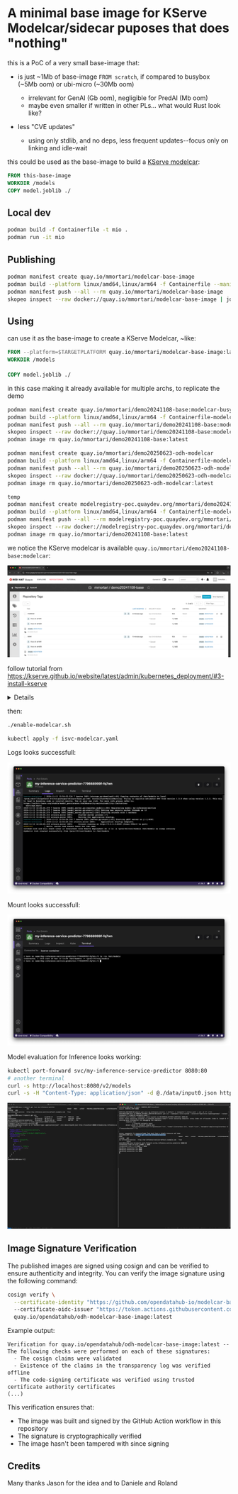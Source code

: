 # A minimal base image for KServe Modelcar/sidecar puposes that does "nothing"

this is a PoC of a very small base-image that:

- is just ~1Mb of base-image `FROM scratch`, if compared to busybox (~5Mb oom) or ubi-micro (~30Mb oom)
  - irrelevant for GenAI (Gb oom), negligible for PredAI (Mb oom) 
  - maybe even smaller if written in other PLs... what would Rust look like?

- less "CVE updates"
  - using only stdlib, and no deps, less frequent updates--focus only on linking and idle-wait

this could be used as the base-image to build a [KServe modelcar](https://kserve.github.io/website/latest/modelserving/storage/oci/#prepare-an-oci-image-with-model-data):

```Dockerfile
FROM this-base-image
WORKDIR /models
COPY model.joblib ./
```

## Local dev

```sh
podman build -f Containerfile -t mio .
podman run -it mio
```

## Publishing

```sh
podman manifest create quay.io/mmortari/modelcar-base-image
podman build --platform linux/amd64,linux/arm64 -f Containerfile --manifest quay.io/mmortari/modelcar-base-image .
podman manifest push --all --rm quay.io/mmortari/modelcar-base-image 
skopeo inspect --raw docker://quay.io/mmortari/modelcar-base-image | jq
```

## Using

can use it as the base-image to create a KServe Modelcar, ~like:

```Dockerfile
FROM --platform=$TARGETPLATFORM quay.io/mmortari/modelcar-base-image:latest
WORKDIR /models

COPY model.joblib ./
```

in this case making it already available for multiple archs, to replicate the demo

```sh
podman manifest create quay.io/mmortari/demo20241108-base:modelcar-busybox
podman build --platform linux/amd64,linux/arm64 -f Containerfile-modelcar-busybox --manifest quay.io/mmortari/demo20241108-base:modelcar-busybox .
podman manifest push --all --rm quay.io/mmortari/demo20241108-base:modelcar-busybox
skopeo inspect --raw docker://quay.io/mmortari/demo20241108-base:modelcar-busybox | jq
podman image rm quay.io/mmortari/demo20241108-base:latest
```

```sh
podman manifest create quay.io/mmortari/demo20250623-odh-modelcar
podman build --platform linux/amd64,linux/arm64 -f Containerfile-modelcar --manifest quay.io/mmortari/demo20250623-odh-modelcar .
podman manifest push --all --rm quay.io/mmortari/demo20250623-odh-modelcar
skopeo inspect --raw docker://quay.io/mmortari/demo20250623-odh-modelcar | jq
podman image rm quay.io/mmortari/demo20250623-odh-modelcar:latest
```


```sh
temp
podman manifest create modelregistry-poc.quaydev.org/mmortari/demo20241108-base-private:modelcar-busybox
podman build --platform linux/amd64,linux/arm64 -f Containerfile-modelcar-busybox --manifest modelregistry-poc.quaydev.org/mmortari/demo20241108-base-private:modelcar-busybox .
podman manifest push --all --rm modelregistry-poc.quaydev.org/mmortari/demo20241108-base-private:modelcar-busybox
skopeo inspect --raw docker://modelregistry-poc.quaydev.org/mmortari/demo20241108-base-private:modelcar-busybox | jq
podman image rm quay.io/mmortari/demo20241108-base:latest
```

we notice the KServe modelcar is available `quay.io/mmortari/demo20241108-base:modelcar`:

![modelcar and base-image on Quay](image-2.png)

follow tutorial from https://kserve.github.io/website/latest/admin/kubernetes_deployment/#3-install-kserve

<details>

```sh
kubectl apply -f https://github.com/cert-manager/cert-manager/releases/download/v1.16.1/cert-manager.yaml
./repeat.sh kubectl apply -f https://github.com/kserve/kserve/releases/download/v0.13.0/kserve.yaml 
./repeat.sh kubectl apply -f https://github.com/kserve/kserve/releases/download/v0.13.0/kserve-cluster-resources.yaml
kubectl patch configmap/inferenceservice-config -n kserve --type=strategic -p '{"data": {"deploy": "{\"defaultDeploymentMode\": \"RawDeployment\"}"}}'
```

</details>

then:

```sh
./enable-modelcar.sh
```

```sh
kubectl apply -f isvc-modelcar.yaml
```

Logs looks successfull:

![alt text](image.png)

Mount looks successfull:

![alt text](image-1.png)

Model evaluation for Inference looks working:

```sh
kubectl port-forward svc/my-inference-service-predictor 8080:80
# another terminal
curl -s http://localhost:8080/v2/models
curl -s -H "Content-Type: application/json" -d @./data/input0.json http://localhost:8080/v2/models/my-inference-service/infer | jq
```

![](Screenshot%202024-11-13%20at%2018.58.23%20(2).png)

## Image Signature Verification

The published images are signed using cosign and can be verified to ensure authenticity and integrity. You can verify the image signature using the following command:

```sh
cosign verify \
  --certificate-identity "https://github.com/opendatahub-io/modelcar-base-image/.github/workflows/publish.yaml@refs/heads/main" \             
  --certificate-oidc-issuer "https://token.actions.githubusercontent.com" \
  quay.io/opendatahub/odh-modelcar-base-image:latest
```

Example output:

```
Verification for quay.io/opendatahub/odh-modelcar-base-image:latest --
The following checks were performed on each of these signatures:
  - The cosign claims were validated
  - Existence of the claims in the transparency log was verified offline
  - The code-signing certificate was verified using trusted certificate authority certificates
(...)
```

This verification ensures that:
- The image was built and signed by the GitHub Action workflow in this repository
- The signature is cryptographically verified
- The image hasn't been tampered with since signing

## Credits

Many thanks Jason for the idea and to Daniele and Roland
